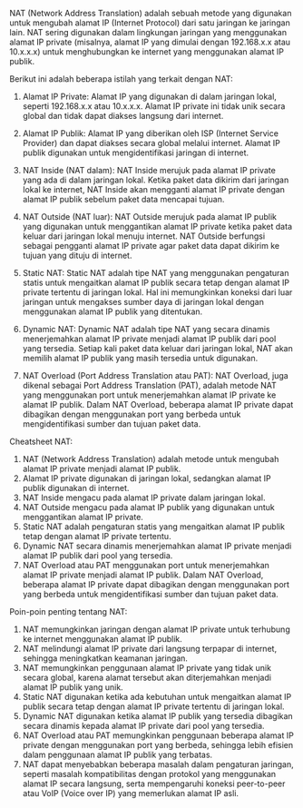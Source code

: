 NAT (Network Address Translation) adalah sebuah metode yang digunakan untuk mengubah alamat IP (Internet Protocol) dari satu jaringan ke jaringan lain. NAT sering digunakan dalam lingkungan jaringan yang menggunakan alamat IP private (misalnya, alamat IP yang dimulai dengan 192.168.x.x atau 10.x.x.x) untuk menghubungkan ke internet yang menggunakan alamat IP publik.

Berikut ini adalah beberapa istilah yang terkait dengan NAT:

1.  Alamat IP Private: Alamat IP yang digunakan di dalam jaringan lokal, seperti 192.168.x.x atau 10.x.x.x. Alamat IP private ini tidak unik secara global dan tidak dapat diakses langsung dari internet.
    
2.  Alamat IP Publik: Alamat IP yang diberikan oleh ISP (Internet Service Provider) dan dapat diakses secara global melalui internet. Alamat IP publik digunakan untuk mengidentifikasi jaringan di internet.
    
3.  NAT Inside (NAT dalam): NAT Inside merujuk pada alamat IP private yang ada di dalam jaringan lokal. Ketika paket data dikirim dari jaringan lokal ke internet, NAT Inside akan mengganti alamat IP private dengan alamat IP publik sebelum paket data mencapai tujuan.
    
4.  NAT Outside (NAT luar): NAT Outside merujuk pada alamat IP publik yang digunakan untuk menggantikan alamat IP private ketika paket data keluar dari jaringan lokal menuju internet. NAT Outside berfungsi sebagai pengganti alamat IP private agar paket data dapat dikirim ke tujuan yang dituju di internet.
    
5.  Static NAT: Static NAT adalah tipe NAT yang menggunakan pengaturan statis untuk mengaitkan alamat IP publik secara tetap dengan alamat IP private tertentu di jaringan lokal. Hal ini memungkinkan koneksi dari luar jaringan untuk mengakses sumber daya di jaringan lokal dengan menggunakan alamat IP publik yang ditentukan.
    
6.  Dynamic NAT: Dynamic NAT adalah tipe NAT yang secara dinamis menerjemahkan alamat IP private menjadi alamat IP publik dari pool yang tersedia. Setiap kali paket data keluar dari jaringan lokal, NAT akan memilih alamat IP publik yang masih tersedia untuk digunakan.
    
7.  NAT Overload (Port Address Translation atau PAT): NAT Overload, juga dikenal sebagai Port Address Translation (PAT), adalah metode NAT yang menggunakan port untuk menerjemahkan alamat IP private ke alamat IP publik. Dalam NAT Overload, beberapa alamat IP private dapat dibagikan dengan menggunakan port yang berbeda untuk mengidentifikasi sumber dan tujuan paket data.
    

Cheatsheet NAT:

1.  NAT (Network Address Translation) adalah metode untuk mengubah alamat IP private menjadi alamat IP publik.
2.  Alamat IP private digunakan di jaringan lokal, sedangkan alamat IP publik digunakan di internet.
3.  NAT Inside mengacu pada alamat IP private dalam jaringan lokal.
4.  NAT Outside mengacu pada alamat IP publik yang digunakan untuk menggantikan alamat IP private.
5.  Static NAT adalah pengaturan statis yang mengaitkan alamat IP publik tetap dengan alamat IP private tertentu.
6.  Dynamic NAT secara dinamis menerjemahkan alamat IP private menjadi alamat IP publik dari pool yang tersedia.
7.  NAT Overload atau PAT menggunakan port untuk menerjemahkan alamat IP private menjadi alamat IP publik. Dalam NAT Overload, beberapa alamat IP private dapat dibagikan dengan menggunakan port yang berbeda untuk mengidentifikasi sumber dan tujuan paket data.

Poin-poin penting tentang NAT:

1.  NAT memungkinkan jaringan dengan alamat IP private untuk terhubung ke internet menggunakan alamat IP publik.
2.  NAT melindungi alamat IP private dari langsung terpapar di internet, sehingga meningkatkan keamanan jaringan.
3.  NAT memungkinkan penggunaan alamat IP private yang tidak unik secara global, karena alamat tersebut akan diterjemahkan menjadi alamat IP publik yang unik.
4.  Static NAT digunakan ketika ada kebutuhan untuk mengaitkan alamat IP publik secara tetap dengan alamat IP private tertentu di jaringan lokal.
5.  Dynamic NAT digunakan ketika alamat IP publik yang tersedia dibagikan secara dinamis kepada alamat IP private dari pool yang tersedia.
6.  NAT Overload atau PAT memungkinkan penggunaan beberapa alamat IP private dengan menggunakan port yang berbeda, sehingga lebih efisien dalam penggunaan alamat IP publik yang terbatas.
7.  NAT dapat menyebabkan beberapa masalah dalam pengaturan jaringan, seperti masalah kompatibilitas dengan protokol yang menggunakan alamat IP secara langsung, serta mempengaruhi koneksi peer-to-peer atau VoIP (Voice over IP) yang memerlukan alamat IP asli.